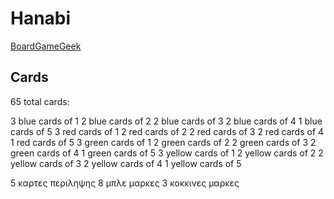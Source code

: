 # Hanabi

[BoardGameGeek](https://boardgamegeek.com/boardgame/98778/hanabi)

## Cards

65 total cards:

3 blue cards of 1
2 blue cards of 2
2 blue cards of 3
2 blue cards of 4
1 blue cards of 5
3 red cards of 1
2 red cards of 2
2 red cards of 3
2 red cards of 4
1 red cards of 5
3 green cards of 1
2 green cards of 2
2 green cards of 3
2 green cards of 4
1 green cards of 5
3 yellow cards of 1
2 yellow cards of 2
2 yellow cards of 3
2 yellow cards of 4
1 yellow cards of 5

5 καρτες περιληψης
8 μπλε μαρκες
3 κοκκινες μαρκες